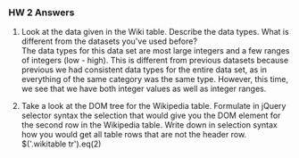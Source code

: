 ### HW 2 Answers  

1.  Look at the data given in the Wiki table. Describe the data types. What is different from the datasets you've used before?  
  The data types for this data set are most large integers and a few ranges of integers (low - high).  This is different from previous datasets because previous we had consistent data types for the entire data set, as in everything of the same category was the same type.  However, this time, we see that we have both integer values as well as integer ranges.

2.  Take a look at the DOM tree for the Wikipedia table. Formulate in jQuery selector syntax the selection that would give you the DOM element for the second row in the Wikipedia table. Write down in selection syntax how you would get all table rows that are not the header row.  
  $('.wikitable tr').eq(2)
